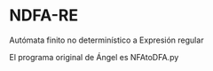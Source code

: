 # NDFA-RE
Autómata finito no determinístico a Expresión regular

El programa original de Ángel es
NFAtoDFA.py
